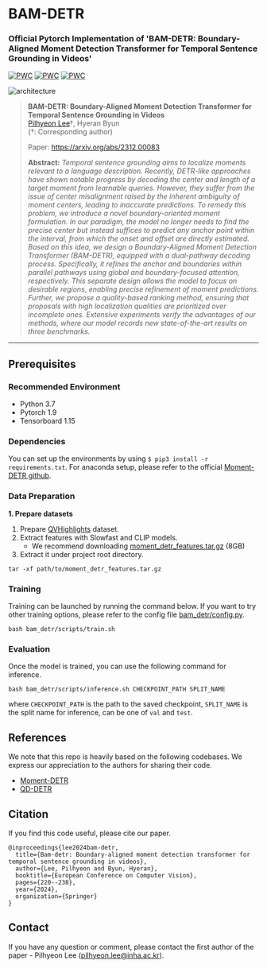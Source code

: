 # BAM-DETR
### Official Pytorch Implementation of 'BAM-DETR: Boundary-Aligned Moment Detection Transformer for Temporal Sentence Grounding in Videos'
[![PWC](https://img.shields.io/endpoint.svg?url=https://paperswithcode.com/badge/bam-detr-boundary-aligned-moment-detection/moment-retrieval-on-qvhighlights)](https://paperswithcode.com/sota/moment-retrieval-on-qvhighlights?p=bam-detr-boundary-aligned-moment-detection)
[![PWC](https://img.shields.io/endpoint.svg?url=https://paperswithcode.com/badge/bam-detr-boundary-aligned-moment-detection/moment-retrieval-on-charades-sta)](https://paperswithcode.com/sota/moment-retrieval-on-charades-sta?p=bam-detr-boundary-aligned-moment-detection)
[![PWC](https://img.shields.io/endpoint.svg?url=https://paperswithcode.com/badge/bam-detr-boundary-aligned-moment-detection/natural-language-moment-retrieval-on-tacos)](https://paperswithcode.com/sota/natural-language-moment-retrieval-on-tacos?p=bam-detr-boundary-aligned-moment-detection)


![architecture](https://github.com/Pilhyeon/Learning-Action-Completeness-from-Points/assets/16102333/774267a6-8a65-4a7b-bc60-c832d9e5c745)

> **BAM-DETR: Boundary-Aligned Moment Detection Transformer for Temporal Sentence Grounding in Videos**<br>
> [Pilhyeon Lee](https://pilhyeon.github.io/)&dagger;, Hyeran Byun <br>
> (&dagger;: Corresponding author)
>
> Paper: https://arxiv.org/abs/2312.00083
>
> **Abstract:** *Temporal sentence grounding aims to localize moments relevant to a language description. Recently, DETR-like approaches have shown notable progress by decoding the center and length of a target moment from learnable queries. However, they suffer from the issue of center misalignment raised by the inherent ambiguity of moment centers, leading to inaccurate predictions. To remedy this problem, we introduce a novel boundary-oriented moment formulation. In our paradigm, the model no longer needs to find the precise center but instead suffices to predict any anchor point within the interval, from which the onset and offset are directly estimated. Based on this idea, we design a Boundary-Aligned Moment Detection Transformer (BAM-DETR), equipped with a dual-pathway decoding process. Specifically, it refines the anchor and boundaries within parallel pathways using global and boundary-focused attention, respectively. This separate design allows the model to focus on desirable regions, enabling precise refinement of moment predictions. Further, we propose a quality-based ranking method, ensuring that proposals with high localization qualities are prioritized over incomplete ones. Extensive experiments verify the advantages of our methods, where our model records new state-of-the-art results on three benchmarks.*

----------

## Prerequisites
### Recommended Environment
* Python 3.7
* Pytorch 1.9
* Tensorboard 1.15

### Dependencies
You can set up the environments by using `$ pip3 install -r requirements.txt`.
For anaconda setup, please refer to the official [Moment-DETR github](https://github.com/jayleicn/moment_detr).

### Data Preparation
<b>1. Prepare datasets</b>
1. Prepare [QVHighlights](https://github.com/jayleicn/moment_detr) dataset.
2. Extract features with Slowfast and CLIP models.
    - We recommend downloading [moment_detr_features.tar.gz](https://drive.google.com/file/d/1Hiln02F1NEpoW8-iPZurRyi-47-W2_B9/view?usp=sharing) (8GB)
3. Extract it under project root directory.
```
tar -xf path/to/moment_detr_features.tar.gz
```

### Training
Training can be launched by running the command below.
If you want to try other training options, please refer to the config file [bam_detr/config.py](bam_detr/config.py).
```
bash bam_detr/scripts/train.sh 
```

### Evaluation
Once the model is trained, you can use the following command for inference.
```
bash bam_detr/scripts/inference.sh CHECKPOINT_PATH SPLIT_NAME
``` 
where `CHECKPOINT_PATH` is the path to the saved checkpoint, `SPLIT_NAME` is the split name for inference, can be one of `val` and `test`.

## References
We note that this repo is heavily based on the following codebases. We express our appreciation to the authors for sharing their code.

* [Moment-DETR](https://github.com/jayleicn/moment_detr)
* [QD-DETR](https://github.com/wjun0830/QD-DETR)


## Citation
If you find this code useful, please cite our paper.

~~~~
@inproceedings{lee2024bam-detr,
  title={Bam-detr: Boundary-aligned moment detection transformer for temporal sentence grounding in videos},
  author={Lee, Pilhyeon and Byun, Hyeran},
  booktitle={European Conference on Computer Vision},
  pages={220--238},
  year={2024},
  organization={Springer}
}
~~~~

## Contact
If you have any question or comment, please contact the first author of the paper - Pilhyeon Lee (pilhyeon.lee@inha.ac.kr).
